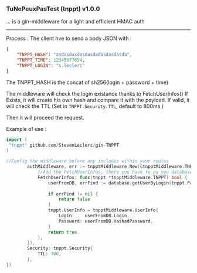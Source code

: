 ### TuNePeuxPasTest (tnppt) v1.0.0

... is a gin-middleware for a light and efficient HMAC auth

-----

Process :
The client hve to send a body JSON with :
```json
{
    "TNPPT_HASH": "asdasdasdasdasdadasdasdasda",
    "TNPPT_TIME": 12345677654,
    "TNPPT_LOGIN": "s.leclerc"
}
```

The TNPPT_HASH is the concat of sh256(login + password + time)

The middleware will check the login existance thanks to FetchUserInfos()
If Exists, it will create his own hash and compare it with the payload.
If valid, it will check the TTL (Set in `TNPPT.Security.TTL`, default to 800ms )

Then it will proceed the request.

Example of use :

```go
import (
 "tnppt" github.com/StevenLeclerc/gin-TNPPT
)

//Config the middleware before any includes within your routes
    	authMiddleware, err := tnpptMiddleware.New(&tnpptMiddleware.TNPPT{
    		//Add the FetchUserInfos, there you have to pu you database call to verify the user exists ? right ?
    		FetchUserInfos: func(tnppt *tnpptMiddleware.TNPPT) bool {
    			userFromDB, errFind := database.getUserByLogin(tnppt.Payload.Login)
    
    			if errFind != nil {
    				return false
    			}
    			tnppt.UserInfo = tnpptMiddleware.UserInfo{
    				Login:    userFromDB.Login,
    				Password: userFromDB.HashedPassword,
    			}
    			return true
    		},
    	}),
        Security: tnppt.Security{
    	    TTL: 700,
    	},
})  
``` 
